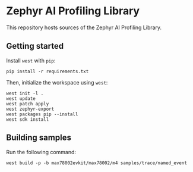 # Zephyr AI Profiling Library

This repository hosts sources of the Zephyr AI Profiling Library.

## Getting started

Install `west` with `pip`:

<!-- name="pip-init" -->
```shell
pip install -r requirements.txt
```

Then, initialize the workspace using `west`:

<!-- name="west-init" -->
```shell
west init -l .
west update
west patch apply
west zephyr-export
west packages pip --install
west sdk install
```

## Building samples

Run the following command:
<!-- name="build-samples -->
```shell
west build -p -b max78002evkit/max78002/m4 samples/trace/named_event
```

